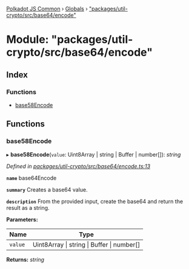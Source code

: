 [Polkadot JS Common](../README.md) › [Globals](../globals.md) › ["packages/util-crypto/src/base64/encode"](_packages_util_crypto_src_base64_encode_.md)

# Module: "packages/util-crypto/src/base64/encode"

## Index

### Functions

* [base58Encode](_packages_util_crypto_src_base64_encode_.md#base58encode)

## Functions

###  base58Encode

▸ **base58Encode**(`value`: Uint8Array | string | Buffer | number[]): *string*

*Defined in [packages/util-crypto/src/base64/encode.ts:13](https://github.com/polkadot-js/common/blob/6e4a5281/packages/util-crypto/src/base64/encode.ts#L13)*

**`name`** base64Encode

**`summary`** Creates a base64 value.

**`description`** 
From the provided input, create the base64 and return the result as a string.

**Parameters:**

Name | Type |
------ | ------ |
`value` | Uint8Array &#124; string &#124; Buffer &#124; number[] |

**Returns:** *string*
